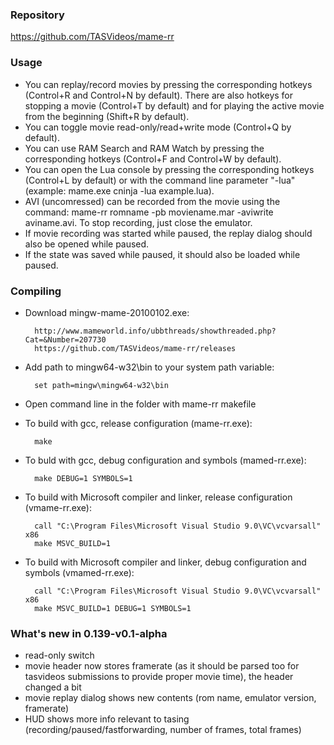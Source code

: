 ### Repository

https://github.com/TASVideos/mame-rr

### Usage
* You can replay/record movies by pressing the corresponding hotkeys (Control+R and Control+N by default). There are also hotkeys for stopping a movie (Control+T by default) and for playing the active movie from the beginning (Shift+R by default).
* You can toggle movie read-only/read+write mode (Control+Q by default).
* You can use RAM Search and RAM Watch by pressing the corresponding hotkeys (Control+F and Control+W by default).
* You can open the Lua console by pressing the corresponding hotkeys (Control+L by default) or with the command line parameter "-lua" (example: mame.exe cninja -lua example.lua).
* AVI (uncomressed) can be recorded from the movie using the command: mame-rr romname -pb moviename.mar -aviwrite aviname.avi. To stop recording, just close the emulator.
* If movie recording was started while paused, the replay dialog should also be opened while paused.
* If the state was saved while paused, it should also be loaded while paused.

### Compiling

* Download mingw-mame-20100102.exe:

	    http://www.mameworld.info/ubbthreads/showthreaded.php?Cat=&Number=207730
	    https://github.com/TASVideos/mame-rr/releases   
	    
* Add path to mingw64-w32\bin to your system path variable:

	    set path=mingw\mingw64-w32\bin	
    
* Open command line in the folder with mame-rr makefile
* To build with gcc, release configuration (mame-rr.exe):

	    make
    
* To buld with gcc, debug configuration and symbols (mamed-rr.exe):

	    make DEBUG=1 SYMBOLS=1		
    
* To build with Microsoft compiler and linker, release configuration (vmame-rr.exe):

	    call "C:\Program Files\Microsoft Visual Studio 9.0\VC\vcvarsall" x86
	    make MSVC_BUILD=1
    
* To build with Microsoft compiler and linker, debug configuration and symbols (vmamed-rr.exe):

	    call "C:\Program Files\Microsoft Visual Studio 9.0\VC\vcvarsall" x86
	    make MSVC_BUILD=1 DEBUG=1 SYMBOLS=1
		
### What's new in 0.139-v0.1-alpha
* read-only switch
* movie header now stores framerate (as it should be parsed too for tasvideos submissions to provide proper movie time), the header changed a bit
* movie replay dialog shows new contents (rom name, emulator version, framerate)
* HUD shows more info relevant to tasing (recording/paused/fastforwarding, number of frames, total frames)
